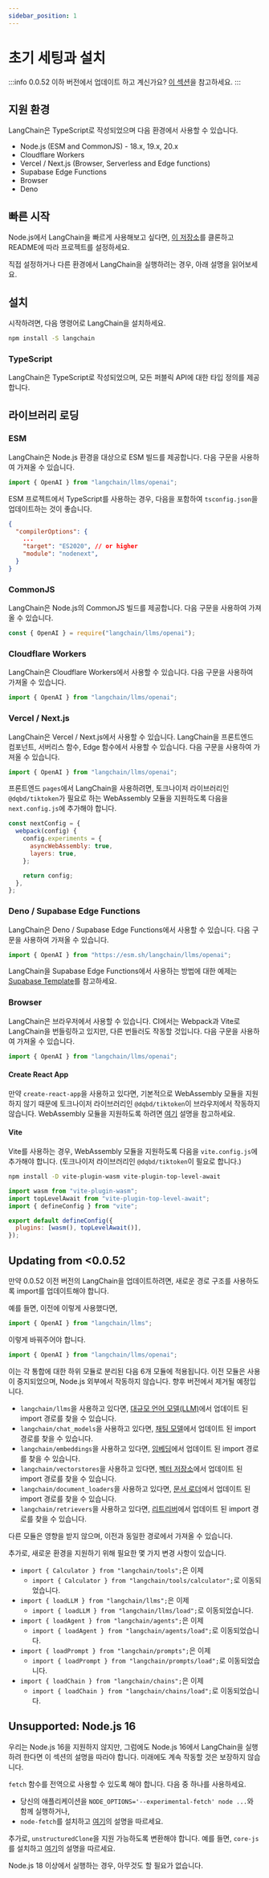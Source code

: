 ```yaml
---
sidebar_position: 1
---
```


# 초기 세팅과 설치

:::info
0.0.52 이하 버전에서 업데이트 하고 계신가요? [이 섹션](#updating-from-0052)을 참고하세요.
:::

## 지원 환경

LangChain은 TypeScript로 작성되었으며 다음 환경에서 사용할 수 있습니다.

- Node.js (ESM and CommonJS) - 18.x, 19.x, 20.x
- Cloudflare Workers
- Vercel / Next.js (Browser, Serverless and Edge functions)
- Supabase Edge Functions
- Browser
- Deno

## 빠른 시작

Node.js에서 LangChain을 빠르게 사용해보고 싶다면, [이 저장소](https://github.com/domeccleston/langchain-ts-starter)를 클론하고 README에 따라 프로젝트를 설정하세요.

직접 설정하거나 다른 환경에서 LangChain을 실행하려는 경우, 아래 설명을 읽어보세요.

## 설치

시작하려면, 다음 명령어로 LangChain을 설치하세요.

```bash npm2yarn
npm install -S langchain
```

### TypeScript

LangChain은 TypeScript로 작성되었으며, 모든 퍼블릭 API에 대한 타입 정의를 제공합니다.

## 라이브러리 로딩

### ESM

LangChain은 Node.js 환경을 대상으로 ESM 빌드를 제공합니다. 다음 구문을 사용하여 가져올 수 있습니다.

```typescript
import { OpenAI } from "langchain/llms/openai";
```

ESM 프로젝트에서 TypeScript를 사용하는 경우, 다음을 포함하여 `tsconfig.json`을 업데이트하는 것이 좋습니다.

```json title="tsconfig.json"
{
  "compilerOptions": {
    ...
    "target": "ES2020", // or higher
    "module": "nodenext",
  }
}
```

### CommonJS

LangChain은 Node.js의 CommonJS 빌드를 제공합니다. 다음 구문을 사용하여 가져올 수 있습니다.

```typescript
const { OpenAI } = require("langchain/llms/openai");
```

### Cloudflare Workers

LangChain은 Cloudflare Workers에서 사용할 수 있습니다. 다음 구문을 사용하여 가져올 수 있습니다.

```typescript
import { OpenAI } from "langchain/llms/openai";
```

### Vercel / Next.js

LangChain은 Vercel / Next.js에서 사용할 수 있습니다. LangChain을 프론트엔드 컴포넌트, 서버리스 함수, Edge 함수에서 사용할 수 있습니다. 다음 구문을 사용하여 가져올 수 있습니다.

```typescript
import { OpenAI } from "langchain/llms/openai";
```

프론트엔드 `pages`에서 LangChain을 사용하려면, 토크나이저 라이브러리인 `@dqbd/tiktoken`가 필요로 하는 WebAssembly 모듈을 지원하도록 다음을 `next.config.js`에 추가해야 합니다.


```js title="next.config.js"
const nextConfig = {
  webpack(config) {
    config.experiments = {
      asyncWebAssembly: true,
      layers: true,
    };

    return config;
  },
};
```

### Deno / Supabase Edge Functions

LangChain은 Deno / Supabase Edge Functions에서 사용할 수 있습니다. 다음 구문을 사용하여 가져올 수 있습니다.

```typescript
import { OpenAI } from "https://esm.sh/langchain/llms/openai";
```

LangChain을 Supabase Edge Functions에서 사용하는 방법에 대한 예제는 [Supabase Template](https://github.com/langchain-ai/langchain-template-supabase)를 참고하세요.

### Browser

LangChain은 브라우저에서 사용할 수 있습니다. CI에서는 Webpack과 Vite로 LangChain을 번들링하고 있지만, 다른 번들러도 작동할 것입니다. 다음 구문을 사용하여 가져올 수 있습니다.

```typescript
import { OpenAI } from "langchain/llms/openai";
```

#### Create React App

만약 `create-react-app`을 사용하고 있다면, 기본적으로 WebAssembly 모듈을 지원하지 않기 때문에 토크나이저 라이브러리인 `@dqbd/tiktoken`이 브라우저에서 작동하지 않습니다. WebAssembly 모듈을 지원하도록 하려면 [여기](https://github.com/dqbd/tiktoken/tree/main/js#create-react-app) 설명을 참고하세요.

#### Vite

Vite를 사용하는 경우, WebAssembly 모듈을 지원하도록 다음을 `vite.config.js`에 추가해야 합니다. (토크나이저 라이브러리인 `@dqbd/tiktoken`이 필요로 합니다.)

```bash npm2yarn
npm install -D vite-plugin-wasm vite-plugin-top-level-await
```

```js title="vite.config.js"
import wasm from "vite-plugin-wasm";
import topLevelAwait from "vite-plugin-top-level-await";
import { defineConfig } from "vite";

export default defineConfig({
  plugins: [wasm(), topLevelAwait()],
});
```

## Updating from <0.0.52

만약 0.0.52 이전 버전의 LangChain을 업데이트하려면, 새로운 경로 구조를 사용하도록 import를 업데이트해야 합니다.

예를 들면, 이전에 이렇게 사용했다면,

```typescript
import { OpenAI } from "langchain/llms";
```

이렇게 바꿔주어야 합니다.

```typescript
import { OpenAI } from "langchain/llms/openai";
```

이는 각 통합에 대한 하위 모듈로 분리된 다음 6개 모듈에 적용됩니다. 이전 모듈은 사용이 중지되었으며, Node.js 외부에서 작동하지 않습니다. 향후 버전에서 제거될 예정입니다.

- `langchain/llms`을 사용하고 있다면, [대규모 언어 모델(LLM)](../modules/models/llms/integrations)에서 업데이트 된 import 경로를 찾을 수 있습니다.
- `langchain/chat_models`을 사용하고 있다면, [채팅 모델](../modules/models/chat/integrations)에서 업데이트 된 import 경로를 찾을 수 있습니다.
- `langchain/embeddings`을 사용하고 있다면, [임베딩](../modules/models/embeddings/integrations)에서 업데이트 된 import 경로를 찾을 수 있습니다.
- `langchain/vectorstores`을 사용하고 있다면, [벡터 저장소](../modules/indexes/vector_stores/integrations/)에서 업데이트 된 import 경로를 찾을 수 있습니다.
- `langchain/document_loaders`을 사용하고 있다면, [문서 로더](../modules/indexes/document_loaders/examples/)에서 업데이트 된 import 경로를 찾을 수 있습니다.
- `langchain/retrievers`을 사용하고 있다면, [리트리버](../modules/indexes/retrievers/)에서 업데이트 된 import 경로를 찾을 수 있습니다.

다른 모듈은 영향을 받지 않으며, 이전과 동일한 경로에서 가져올 수 있습니다.

추가로, 새로운 환경을 지원하기 위해 필요한 몇 가지 변경 사항이 있습니다.

- `import { Calculator } from "langchain/tools";`은 이제
  - `import { Calculator } from "langchain/tools/calculator";`로 이동되었습니다.
- `import { loadLLM } from "langchain/llms";`은 이제
  - `import { loadLLM } from "langchain/llms/load";`로 이동되었습니다.
- `import { loadAgent } from "langchain/agents";`은 이제
  - `import { loadAgent } from "langchain/agents/load";`로 이동되었습니다.
- `import { loadPrompt } from "langchain/prompts";`은 이제
  - `import { loadPrompt } from "langchain/prompts/load";`로 이동되었습니다.
- `import { loadChain } from "langchain/chains";`은 이제
  - `import { loadChain } from "langchain/chains/load";`로 이동되었습니다.

## Unsupported: Node.js 16

우리는 Node.js 16을 지원하지 않지만, 그럼에도 Node.js 16에서 LangChain을 실행하려 한다면 이 섹션의 설명을 따라야 합니다. 미래에도 계속 작동할 것은 보장하지 않습니다.

`fetch` 함수를 전역으로 사용할 수 있도록 해야 합니다. 다음 중 하나를 사용하세요.

- 당신의 애플리케이션을 `NODE_OPTIONS='--experimental-fetch' node ...`와 함께 실행하거나,
- `node-fetch`를 설치하고 [여기](https://github.com/node-fetch/node-fetch#providing-global-access)의 설명을 따르세요.

추가로, `unstructuredClone`을 지원 가능하도록 변환해야 합니다. 예를 들면, `core-js`를 설치하고 [여기](https://github.com/zloirock/core-js)의 설명을 따르세요.

Node.js 18 이상에서 실행하는 경우, 아무것도 할 필요가 없습니다.
